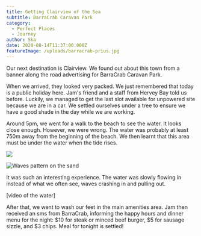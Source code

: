 ```yaml
---
title: Getting Clairview of the Sea
subtitle: BarraCrab Caravan Park
category:
  - Perfect Places
  - Journey
author: Ska
date: 2020-08-14T11:37:00.000Z
featureImage: /uploads/barracrab-prius.jpg
---
```

Our next destination is Clairview. We found out about this town from a banner along the road advertising for BarraCrab Caravan Park.

When we arrived, they looked very packed. We just remembered that today is a public holiday here. Jam's friend and a staff from Hervey Bay told us before. Luckily, we managed to get the last slot available for unpowered site because we are in a car. We settled ourselves under a tree to ensure we have a good shade in the day while we are working. 

Around 5pm, we went for a walk to the beach to see the water. It looks close enough. However, we were wrong. The water was probably at least 750m away from the beginning of the beach. We then learnt that this area must be under the water when the tide rises.

![](/uploads/barracrab1.jpg)

![Waves pattern on the sand](/uploads/barracrab2.jpg)

It was such an interesting experience. The water was slowly flowing in instead of what we often see, waves crashing in and pulling out.

\[video of the water]

After that, we went to wash our feet in the main amenities area. Jam then received an sms from BarraCrab, informing the happy hours and dinner menu for the night: $10 for steak or minced beef burger, $5 for sausage sizzle, and $3 chips. Meal for tonight is settled!